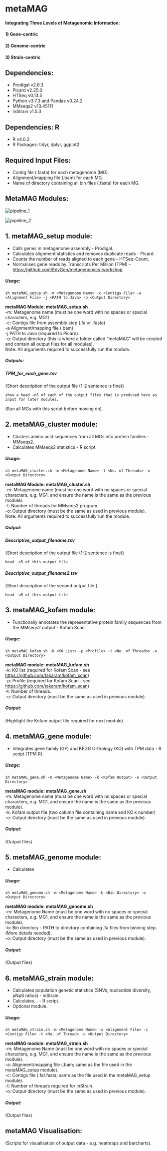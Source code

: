 # **metaMAG**
#### Integrating Three Levels of Metagenomic Information: 
#### 1) Gene-centric
#### 2) Genome-centric
#### 3) Strain-centric


## **Dependencies:**
* Prodigal v2.6.3
* Picard v2.25.0
* HTSeq v0.13.5
* Python v3.7.3 and Pandas v0.24.2
* MMseqs2 v13.45111
* inStrain v1.5.3
## **Dependencies: R**
* R v4.0.2
* R Packages: tidyr, dplyr, ggplot2


## **Required Input Files:**
* Contig file (.fasta) for each metagenome (MG).
* Alignment/mapping file (.bam) for each MG.
* Name of directory containing all bin files (.fasta) for each MG.



## **MetaMAG Modules:**
![pipeline_1]()  

![pipeline_2](https://github.com/coreykirkland/metaMAG_test/blob/33e65ee534199bd91a69a94bc4d89b915a0b2cae/metaMAG.drawio(1).svg)  



## 1. metaMAG_setup module:
* Calls genes in metagenome assembly - Prodigal.
* Calculates alignment statistics and removes duplicate reads - Picard.
* Counts the number of reads aligned to each gene - HTSeq-Count.
* Normalises gene reads by Transcripts Per Million (TPM) - https://github.com/EnvGen/metagenomics-workshop

##### Usage:
```
sh metaMAG_setup.sh -m <Metagenome Name> -c <Contigs File> -a <Alignment File> -j <PATH to Java> -o <Output Directory>
```
**metaMAG Module: metaMAG_setup.sh**  
-m: Metagenome name (must be one word with no spaces or special characters, e.g. MG1)  
-c: Contigs file from assembly step (.fa or .fasta)  
-a Alignment/mapping file (.bam)  
-j PATH to Java (required to Picard).  
-o: Output directory (this is where a folder called “metaMAG” will be created and contain all output files for all modules).  
Note: All arguments required to successfully run the module.  

##### Outputs:
##### TPM_for_each_gene.tsv
 {Short description of the output file (1-2 sentence is fine)}
```
show a head -n5 of each of the output files that is produced here as input for later modules.
```
(Run all MGs with this script before moving on).



## 2. metaMAG_cluster module:
* Clusters amino acid sequences from all MGs into protein families - MMseqs2.
* Calculates MMseqs2 statistics - R script.

##### Usage:
```
sh metaMAG_cluster.sh -m <Metagenome Name> -t <No. of Threads> -o <Output Directory>
```
**metaMAG Module: metaMAG_cluster.sh**  
-m: Metagenome name (must be one word with no spaces or special characters, e.g. MG1, and ensure the name is the same as the previous module).  
-t: Number of threads for MMseqs2 program.  
-o: Output directory (must be the same as used in previous module).  
Note: All arguments required to successfully run the module.  

##### Output:
##### Descriptive_output_filename.tsv
 {Short description of the output file (1-2 sentence is fine)}
```
head -n5 of this output file
```
##### Descriptive_output_filename2.tsv
 {Short description of the second output file.}
```
head -n5 of this output file
```

## 3. metaMAG_kofam module:
* Functionally annotates the representative protein family sequences from the MMseqs2 output - Kofam Scan.

##### Usage:
```
sh metaMAG_kofam.sh -k <KO List> -p <Profile> -t <No. of Threads> -o <Output Directory>
```
**metaMAG module: metaMAG_kofam.sh**  
-k: KO list (required for Kofam Scan - see https://github.com/takaram/kofam_scan)  
-p: Profile (required for Kofam Scan - see https://github.com/takaram/kofam_scan)  
-t: Number of threads.  
-o: Output directory (must be the same as used in previous module).  

##### Output:
(Highlight the Kofam output file required for next module).



## 4. metaMAG_gene module:
* Integrates gene family (GF) and KEGG Orthology (KO) with TPM data - R script (TPM.R).

##### Usage:
```
sh metaMAG_gene.sh -m <Metagenome Name> -k <Kofam Output> -o <Output Directory>
```
**metaMAG module: metaMAG_gene.sh**  
-m: Metagenome name (must be one word with no spaces or special characters, e.g. MG1, and ensure the name is the same as the previous module).  
-k: Kofam output file (two column file containing name and KO k number)  
-o: Output directory (must be the same as used in previous module).  

##### Output:
(Output files)


## 5. metaMAG_genome module:
* Calculates 

##### Usage:
```
sh metaMAG_genome.sh -m <Metagenome Name> -b <Bin Directory> -o <Output Directory>
```
**metaMAG module: metaMAG_genome.sh**  
-m: Metagenome Name (must be one word with no spaces or special characters, e.g. MG1, and ensure the name is the same as the previous module).  
-b: Bin directory - PATH to directory containing .fa files from binning step. (More details needed).  
-o: Output directory (must be the same as used in previous module).  

##### Output:
(Output files)


## 6. metaMAG_strain module:
* Calculates population genetic statistics (SNVs, nucleotide diversity, pNpS ratios) - inStrain.
* Calculates... - R script.
* Optional module.

##### Usage:
```
sh metaMAG_strain.sh -m <Metagenome Name> -a <Alignment File> -c <Contigs File> -t <No. of Thread> -o <Output Directory>
```
**metaMAG module: metaMAG_strain.sh**  
-m: Metagenome Name (must be one word with no spaces or special characters, e.g. MG1, and ensure the name is the same as the previous module).  
-a: Alignment/mapping file (.bam; same as the file used in the metaMAG_setup module).  
-c: Contigs file (.fa/.fasta; same as the file used in the metaMAG_setup module).  
-t: Number of threads required for inStrain.  
-o: Output directory (must be the same as used in previous module).  

##### Output:
(Output files)


## metaMAG Visualisation:  
(Scripts for visualisation of output data - e.g. heatmaps and barcharts).

